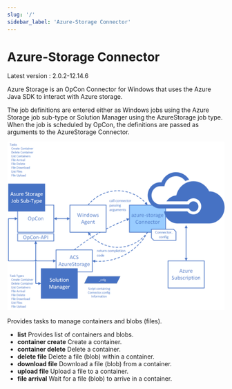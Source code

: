 ```yaml
---
slug: '/'
sidebar_label: 'Azure-Storage Connector'
---
```


# Azure-Storage Connector

Latest version : 2.0.2-12.14.6

Azure Storage is an OpCon Connector for Windows that uses the Azure Java SDK to interact with Azure storage. 

The job definitions are entered either as Windows jobs using the Azure Storage job sub-type or Solution Manager using the AzureStorage job type. When the job is scheduled by OpCon, the definitions are passed as arguments to the AzureStorage Connector.

![MSAzure Component Overview](../static/img/msazure-component-overview.png)

Provides tasks to manage containers and blobs (files).

- **list**              Provides list of containers and blobs.    
- **container create**  Create a container.
- **container delete**  Delete a container.
- **delete file**       Delete a file (blob) within a container.
- **download file**     Download a file (blob) from a container.
- **upload file**       Upload a file to a container.
- **file arrival**      Wait for a file (blob) to arrive in a container.

